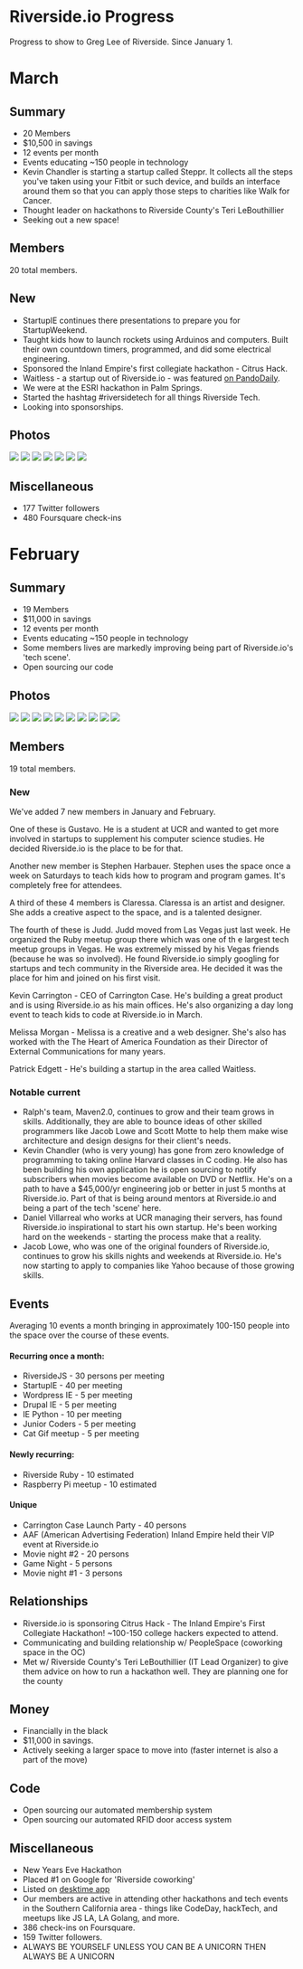 # Riverside.io Progress

Progress to show to Greg Lee of Riverside. Since January 1.

# March
## Summary

* 20 Members
* $10,500 in savings
* 12 events per month
* Events educating ~150 people in technology
* Kevin Chandler is starting a startup called Steppr. It collects all the steps you've taken using your Fitbit or such device, and builds an interface around them so that you can apply those steps to charities like Walk for Cancer.
* Thought leader on hackathons to Riverside County's Teri LeBouthillier
* Seeking out a new space!

## Members

20 total members.

## New

* StartupIE continues there presentations to prepare you for StartupWeekend.
* Taught kids how to launch rockets using Arduinos and computers. Built their own countdown timers, programmed, and did some electrical engineering.
* Sponsored the Inland Empire's first collegiate hackathon - Citrus Hack.
* Waitless - a startup out of Riverside.io - was featured [on PandoDaily](http://pando.com/2014/02/28/waitless-wants-you-to-never-have-to-line-up-for-anything-again/).
* We were at the ESRI hackathon in Palm Springs.
* Started the hashtag #riversidetech for all things Riverside Tech.
* Looking into sponsorships.

## Photos

![](https://raw.github.com/scottmotte/writings/master/images/riversideio10.jpg)
![](https://raw.github.com/scottmotte/writings/master/images/riversideio11.jpg)
![](https://raw.github.com/scottmotte/writings/master/images/riversideio12.jpg)
![](https://raw.github.com/scottmotte/writings/master/images/riversideio13.jpg)
![](https://raw.github.com/scottmotte/writings/master/images/riversideio14.png)
![](https://raw.github.com/scottmotte/writings/master/images/riversideio15.jpg)
![](https://raw.github.com/scottmotte/writings/master/images/riversideio16.jpg)

## Miscellaneous

* 177 Twitter followers
* 480 Foursquare check-ins

# February
## Summary

* 19 Members
* $11,000 in savings
* 12 events per month
* Events educating ~150 people in technology
* Some members lives are markedly improving being part of Riverside.io's 'tech scene'. 
* Open sourcing our code

## Photos

![](https://raw.github.com/scottmotte/writings/master/images/riversideio0.jpg)
![](https://raw.github.com/scottmotte/writings/master/images/riversideio1.jpg)
![](https://raw.github.com/scottmotte/writings/master/images/riversideio2.jpg)
![](https://raw.github.com/scottmotte/writings/master/images/riversideio3.jpg)
![](https://raw.github.com/scottmotte/writings/master/images/riversideio4.jpg)
![](https://raw.github.com/scottmotte/writings/master/images/riversideio5.jpg)
![](https://raw.github.com/scottmotte/writings/master/images/riversideio6.jpg)
![](https://raw.github.com/scottmotte/writings/master/images/riversideio7.jpg)
![](https://raw.github.com/scottmotte/writings/master/images/riversideio8.jpg)
![](https://raw.github.com/scottmotte/writings/master/images/riversideio9.jpg)

## Members

19 total members.

### New

We've added 7 new members in January and February. 

One of these is Gustavo. He is a student at UCR and wanted to get more involved in startups to supplement his computer science studies. He decided Riverside.io is the place to be for that. 

Another new member is Stephen Harbauer. Stephen uses the space once a week on Saturdays to teach kids how to program and program games. It's completely free for attendees. 

A third of these 4 members is Claressa. Claressa is an artist and designer. She adds a creative aspect to the space, and is a talented designer.

The fourth of these is Judd. Judd moved from Las Vegas just last week. He organized the Ruby meetup group there which was one of th e largest tech meetup groups in Vegas. He was extremely missed by his Vegas friends (because he was so involved). He found Riverside.io simply googling for startups and tech community in the Riverside area. He decided it was the place for him and joined on his first visit.

Kevin Carrington - CEO of Carrington Case. He's building a great product and is using Riverside.io as his main offices. He's also organizing a day long event to teach kids to code at Riverside.io in March.

Melissa Morgan - Melissa is a creative and a web designer. She's also has worked with the The Heart of America Foundation as their Director of External Communications for many years.

Patrick Edgett - He's building a startup in the area called Waitless.

### Notable current

* Ralph's team, Maven2.0, continues to grow and their team grows in skills. Additionally, they are able to bounce ideas of other skilled programmers like Jacob Lowe and Scott Motte to help them make wise architecture and design designs for their client's needs.
* Kevin Chandler (who is very young) has gone from zero knowledge of programming to taking online Harvard classes in C coding. He also has been building his own application he is open sourcing to notify subscribers when movies become available on DVD or Netflix. He's on a path to have a $45,000/yr engineering job or better in just 5 months at Riverside.io. Part of that is being around mentors at Riverside.io and being a part of the tech 'scene' here. 
* Daniel Villarreal who works at UCR managing their servers, has found Riverside.io inspirational to start his own startup. He's been working hard on the weekends - starting the process make that a reality. 
* Jacob Lowe, who was one of the original founders of Riverside.io, continues to grow his skills nights and weekends at Riverside.io. He's now starting to apply to companies like Yahoo because of those growing skills. 

## Events

Averaging 10 events a month bringing in approximately 100-150 people into the space over the course of these events. 

#### Recurring once a month:

* RiversideJS - 30 persons per meeting
* StartupIE - 40 per meeting
* Wordpress IE - 5 per meeting
* Drupal IE - 5 per meeting
* IE Python - 10 per meeting
* Junior Coders - 5 per meeting
* Cat Gif meetup - 5 per meeting

#### Newly recurring:

* Riverside Ruby - 10 estimated
* Raspberry Pi meetup - 10 estimated

#### Unique

* Carrington Case Launch Party - 40 persons
* AAF (American Advertising Federation) Inland Empire held their VIP event at Riverside.io
* Movie night #2 - 20 persons
* Game Night - 5 persons
* Movie night #1 - 3 persons

## Relationships 

* Riverside.io is sponsoring Citrus Hack - The Inland Empire's First Collegiate Hackathon! ~100-150 college hackers expected to attend.
* Communicating and building relationship w/ PeopleSpace (coworking space in the OC)
* Met w/ Riverside County's Teri LeBouthillier (IT Lead Organizer) to give them advice on how to run a hackathon well. They are planning one for the county

## Money

* Financially in the black
* $11,000 in savings. 
* Actively seeking a larger space to move into (faster internet is also a part of the move) 

## Code

* Open sourcing our automated membership system
* Open sourcing our automated RFID door access system

## Miscellaneous

* New Years Eve Hackathon
* Placed #1 on Google for 'Riverside coworking'
* Listed on [desktime app](https://www.desktimeapp.com/directory?location=riverside%2C+ca&latitude=33.9533487&longitude=-117.3961564)
* Our members are active in attending other hackathons and tech events in the Southern California area - things like CodeDay, hackTech, and meetups like JS LA, LA Golang, and more.
* 386 check-ins on Foursquare.
* 159 Twitter followers.
* ALWAYS BE YOURSELF UNLESS YOU CAN BE A UNICORN THEN ALWAYS BE A UNICORN
